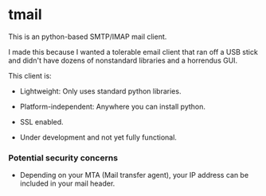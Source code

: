 # tmail

This is an python-based SMTP/IMAP mail client.

I made this because I wanted a tolerable email client that ran off a USB stick and didn't have dozens of nonstandard libraries and a horrendus GUI.

This client is:

* Lightweight: Only uses standard python libraries.

* Platform-independent: Anywhere you can install python.

* SSL enabled.

* Under development and not yet fully functional.

### Potential security concerns

* Depending on your MTA (Mail transfer agent), your IP address can be included in your mail header.



